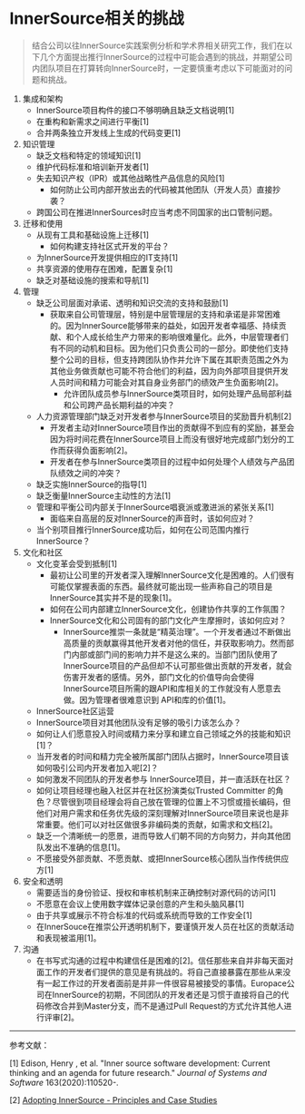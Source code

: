 # InnerSource相关的挑战

> 结合公司以往InnerSource实践案例分析和学术界相关研究工作，我们在以下几个方面提出推行InnerSource的过程中可能会遇到的挑战，并期望公司内团队项目在打算转向InnerSource时，一定要慎重考虑以下可能面对的问题和挑战。

1. 集成和架构
   - InnerSource项目构件的接口不够明确且缺乏文档说明[1]
   - 在重构和新需求之间进行平衡[1]
   - 合并两条独立开发线上生成的代码变更[1]
2. 知识管理
   - 缺乏文档和特定的领域知识[1]
   - 维护代码标准和培训新开发者[1]
   - 失去知识产权（IPR）或其他战略性产品信息的风险[1]
     - 如何防止公司内部开放出去的代码被其他团队（开发人员）直接抄袭？
   - 跨国公司在推进InnerSources时应当考虑不同国家的出口管制问题。
3. 迁移和使用
   - 从现有工具和基础设施上迁移[1]
     - 如何构建支持社区式开发的平台？
   - 为InnerSource开发提供相应的IT支持[1]
   - 共享资源的使用存在困难，配置复杂[1]
   - 缺乏对基础设施的搜索和导航[1]
4. 管理
   - 缺乏公司层面对承诺、透明和知识交流的支持和鼓励[1]
     - 获取来自公司管理层，特别是中层管理层的支持和承诺是非常困难的。因为InnerSource能够带来的益处，如因开发者幸福感、持续贡献、和个人成长给生产力带来的影响很难量化。此外，中层管理者们有不同的动机和目标。因为他们只负责公司的一部分。即使他们支持整个公司的目标，但支持跨团队协作并允许下属在其职责范围之外为其他业务做贡献也可能不符合他们的利益，因为向外部项目提供开发人员时间和精力可能会对其自身业务部门的绩效产生负面影响[2]。
       - 允许团队成员参与InnerSource类项目时，如何处理产品局部利益和公司跨产品长期利益的冲突？
   - 人力资源管理部门缺乏对开发者参与InnerSource项目的奖励晋升机制[2]
     - 开发者主动对InnerSource项目作出的贡献得不到应有的奖励，甚至会因为将时间花费在InnerSource项目上而没有很好地完成部门划分的工作而获得负面影响[2]。
     - 开发者在参与InnerSource类项目的过程中如何处理个人绩效与产品团队绩效之间的冲突？
   - 缺乏实施InnerSource的指导[1]
   - 缺乏衡量InnerSource主动性的方法[1]
   - 管理和平衡公司内部关于InnerSource唱衰派或激进派的紧张关系[1]
     - 面临来自高层的反对InnerSource的声音时，该如何应对？
   - 当个别项目推行InnerSource成功后，如何在公司范围内推行InnerSource？
5. 文化和社区
   - 文化变革会受到抵制[1]
     - 最初让公司里的开发者深入理解InnerSource文化是困难的。人们很有可能仅掌握表面的东西。最终就可能出现一些声称自己的项目是InnerSource其实并不是的现象[1]。
     - 如何在公司内部建立InnerSource文化，创建协作共享的工作氛围？
     - InnerSource文化和公司固有的部门文化产生摩擦时，该如何应对？
       - InnerSource推崇一条就是“精英治理”。一个开发者通过不断做出高质量的贡献赢得其他开发者对他的信任，并获取影响力。然而部门内部或部门间的影响力并不是这么来的。当部门团队使用了InnerSource项目的产品但却不认可那些做出贡献的开发者，就会伤害开发者的感情。另外，部门文化的价值导向会使得InnerSource项目所需的跟API和库相关的工作就没有人愿意去做。因为管理者很难意识到 API和库的价值[1]。
   -  InnerSource社区运营
     - InnerSource项目对其他团队没有足够的吸引力该怎么办？
     - 如何让人们愿意投入时间或精力来分享和建立自己领域之外的技能和知识[1]？
     - 当开发者的时间和精力完全被所属部门团队占据时，InnerSource项目该如何吸引公司内开发者加入呢[2]？
     - 如何激发不同团队的开发者参与 InnerSource项目，并一直活跃在社区？
     - 如何让项目经理也融入社区并在社区扮演类似Trusted Committer 的角色？尽管很到项目经理会将自己放在管理的位置上不习惯或擅长编码，但他们对用户需求和任务优先级的深刻理解对InnerSource项目来说也是非常重要。他们可以对社区做很多非编码类的贡献，如需求和文档[2]。
     - 缺乏一个清晰统一的愿景，进而导致人们朝不同的方向努力，并向其他团队发出不准确的信息[1]。
     - 不愿接受外部贡献、不愿贡献、或把InnerSource核心团队当作传统供应方[1]
6. 安全和透明
   - 需要适当的身份验证、授权和审核机制来正确控制对源代码的访问[1]
   - 不愿意在会议上使用数字媒体记录创意的产生和头脑风暴[1]
   - 由于共享或展示不符合标准的代码或系统而导致的工作安全[1]
   - 在InnerSouce在推崇公开透明机制下，要谨慎开发人员在社区的贡献活动和表现被滥用[1]。
7. 沟通
   - 在书写式沟通的过程中构建信任是困难的[2]。信任那些来自并非每天面对面工作的开发者们提供的意见是有挑战的。将自己直接暴露在那些从来没有一起工作过的开发者面前是并非一件很容易被接受的事情。Europace公司在InnerSource的初期，不同团队的开发者还是习惯于直接将自己的代码修改合并到Master分支，而不是通过Pull Request的方式允许其他人进行评审[2]。

------------

参考文献：

[1] Edison, Henry , et al. "Inner source software development: Current thinking and an agenda for future research." *Journal of Systems and Software* 163(2020):110520-.

[2] [Adopting InnerSource - Principles and Case Studies](https://innersourcecommons.org/resources/books/adoptinginnersource/)